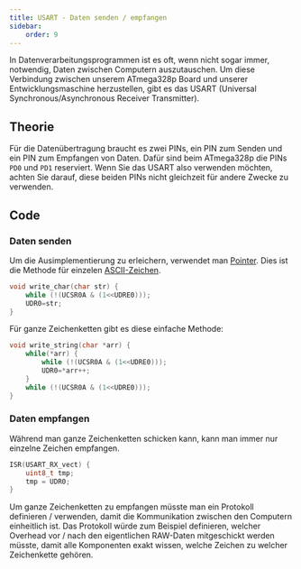 ```yaml
---
title: USART - Daten senden / empfangen
sidebar:
    order: 9
---
```


In Datenverarbeitungsprogrammen ist es oft, wenn nicht sogar immer, notwendig, Daten zwischen Computern auszutauschen. Um diese Verbindung zwischen unserem ATmega328p Board und unserer Entwicklungsmaschine herzustellen, gibt es das USART (Universal Synchronous/Asynchronous Receiver Transmitter).

## Theorie

Für die Datenübertragung braucht es zwei PINs, ein PIN zum Senden und ein PIN zum Empfangen von Daten. Dafür sind beim ATmega328p die PINs `PD0` und `PD1` reserviert. Wenn Sie das USART also verwenden möchten, achten Sie darauf, diese beiden PINs nicht gleichzeit für andere Zwecke zu verwenden.

## Code

### Daten senden

Um die Ausimplementierung zu erleichern, verwendet man [Pointer](../pointer). Dies ist die Methode für einzelen [ASCII-Zeichen](https://www.torsten-horn.de/techdocs/ascii.htm).

```c
void write_char(char str) {
	while (!(UCSR0A & (1<<UDRE0)));
	UDR0=str;
}
```

Für ganze Zeichenketten gibt es diese einfache Methode:

```c
void write_string(char *arr) {
	while(*arr) {
		while (!(UCSR0A & (1<<UDRE0)));
		UDR0=*arr++;
	}
	while (!(UCSR0A & (1<<UDRE0)));
}
```

### Daten empfangen

Während man ganze Zeichenketten schicken kann, kann man immer nur einzelne Zeichen empfangen.

```c
ISR(USART_RX_vect) {
	uint8_t tmp;
	tmp = UDR0;
}
```

Um ganze Zeichenketten zu empfangen müsste man ein Protokoll definieren / verwenden, damit die Kommunikation zwischen den Computern einheitlich ist. Das Protokoll würde zum Beispiel definieren, welcher Overhead vor / nach den eigentlichen RAW-Daten mitgeschickt werden müsste, damit alle Komponenten exakt wissen, welche Zeichen zu welcher Zeichenkette gehören.

